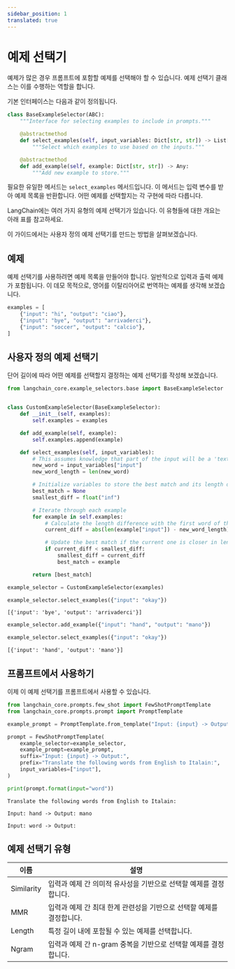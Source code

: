 ```yaml
---
sidebar_position: 1
translated: true
---
```


# 예제 선택기

예제가 많은 경우 프롬프트에 포함할 예제를 선택해야 할 수 있습니다. 예제 선택기 클래스는 이를 수행하는 역할을 합니다.

기본 인터페이스는 다음과 같이 정의됩니다.

```python
class BaseExampleSelector(ABC):
    """Interface for selecting examples to include in prompts."""

    @abstractmethod
    def select_examples(self, input_variables: Dict[str, str]) -> List[dict]:
        """Select which examples to use based on the inputs."""

    @abstractmethod
    def add_example(self, example: Dict[str, str]) -> Any:
        """Add new example to store."""
```

필요한 유일한 메서드는 `select_examples` 메서드입니다. 이 메서드는 입력 변수를 받아 예제 목록을 반환합니다. 어떤 예제를 선택할지는 각 구현에 따라 다릅니다.

LangChain에는 여러 가지 유형의 예제 선택기가 있습니다. 이 유형들에 대한 개요는 아래 표를 참고하세요.

이 가이드에서는 사용자 정의 예제 선택기를 만드는 방법을 살펴보겠습니다.

## 예제

예제 선택기를 사용하려면 예제 목록을 만들어야 합니다. 일반적으로 입력과 출력 예제가 포함됩니다. 이 데모 목적으로, 영어를 이탈리아어로 번역하는 예제를 생각해 보겠습니다.

```python
examples = [
    {"input": "hi", "output": "ciao"},
    {"input": "bye", "output": "arrivaderci"},
    {"input": "soccer", "output": "calcio"},
]
```

## 사용자 정의 예제 선택기

단어 길이에 따라 어떤 예제를 선택할지 결정하는 예제 선택기를 작성해 보겠습니다.

```python
from langchain_core.example_selectors.base import BaseExampleSelector


class CustomExampleSelector(BaseExampleSelector):
    def __init__(self, examples):
        self.examples = examples

    def add_example(self, example):
        self.examples.append(example)

    def select_examples(self, input_variables):
        # This assumes knowledge that part of the input will be a 'text' key
        new_word = input_variables["input"]
        new_word_length = len(new_word)

        # Initialize variables to store the best match and its length difference
        best_match = None
        smallest_diff = float("inf")

        # Iterate through each example
        for example in self.examples:
            # Calculate the length difference with the first word of the example
            current_diff = abs(len(example["input"]) - new_word_length)

            # Update the best match if the current one is closer in length
            if current_diff < smallest_diff:
                smallest_diff = current_diff
                best_match = example

        return [best_match]
```

```python
example_selector = CustomExampleSelector(examples)
```

```python
example_selector.select_examples({"input": "okay"})
```

```output
[{'input': 'bye', 'output': 'arrivaderci'}]
```

```python
example_selector.add_example({"input": "hand", "output": "mano"})
```

```python
example_selector.select_examples({"input": "okay"})
```

```output
[{'input': 'hand', 'output': 'mano'}]
```

## 프롬프트에서 사용하기

이제 이 예제 선택기를 프롬프트에서 사용할 수 있습니다.

```python
from langchain_core.prompts.few_shot import FewShotPromptTemplate
from langchain_core.prompts.prompt import PromptTemplate

example_prompt = PromptTemplate.from_template("Input: {input} -> Output: {output}")
```

```python
prompt = FewShotPromptTemplate(
    example_selector=example_selector,
    example_prompt=example_prompt,
    suffix="Input: {input} -> Output:",
    prefix="Translate the following words from English to Italain:",
    input_variables=["input"],
)

print(prompt.format(input="word"))
```

```output
Translate the following words from English to Italain:

Input: hand -> Output: mano

Input: word -> Output:
```

## 예제 선택기 유형

| 이름       | 설명                                                                                 |
|------------|---------------------------------------------------------------------------------------------|
| Similarity | 입력과 예제 간 의미적 유사성을 기반으로 선택할 예제를 결정합니다.    |
| MMR        | 입력과 예제 간 최대 한계 관련성을 기반으로 선택할 예제를 결정합니다. |
| Length     | 특정 길이 내에 포함될 수 있는 예제를 선택합니다.                          |
| Ngram      | 입력과 예제 간 n-gram 중복을 기반으로 선택할 예제를 결정합니다.          |
